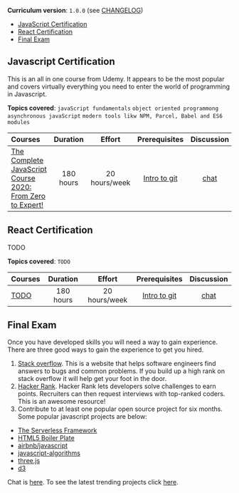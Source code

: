 **Curriculum version**: `1.0.0` (see [CHANGELOG](../CHANGELOG.md))

- [JavaScript Certification](#javascript-certification)
- [React Certification](#react-certification)
- [Final Exam](#final-exam)

## Javascript Certification
This is an all in one course from Udemy. It appears to be the most popular
and covers virtually everything you need to enter the world of programming in Javascript.

**Topics covered**:
`javaScript fundamentals`
`object oriented programmong`
`asynchronous javaScript`
`modern tools likw NPM, Parcel, Babel and ES6 modules`

Courses | Duration | Effort | Prerequisites | Discussion
:-- | :--: | :--: | :--: | :--:
[The Complete JavaScript Course 2020: From Zero to Expert!](https://www.udemy.com/course/the-complete-javascript-course/) | 180 hours | 20 hours/week | [Intro to git](#git-certification) | [chat](https://discord.com/channels/787748295346356245/787750690034155590)

## React Certification
TODO

**Topics covered**:
`TODO`

Courses | Duration | Effort | Prerequisites | Discussion
:-- | :--: | :--: | :--: | :--:
[TODO](#) | 180 hours | 20 hours/week | [Intro to git](#git-certification) | [chat](https://discord.com/channels/787748295346356245/787750690034155590)

## Final Exam
Once you have developed skills you will need a way to gain
experience. There are three good ways to gain the experience to get you hired.

1. [Stack overflow](https://stackoverflow.com/). This is a website that helps software engineers find answers to bugs and common problems.
   If you build up a high rank on stack overflow it will help get your foot in the door.
1. [Hacker Rank](https://www.hackerrank.com/auth/signup). Hacker Rank lets developers solve challenges to earn points. Recruiters can then request interviews with top-ranked coders. This is an awesome resource!
1. Contribute to at least one popular open source project for six months. Some popular javascript projects are below:

- [The Serverless Framework](https://github.com/serverless/)
- [HTML5 Boiler Plate](https://github.com/h5bp/html5-boilerplate)
- [airbnb/javascript](https://github.com/airbnb/javascript)
- [javascript-algorithms](https://github.com/trekhleb/javascript-algorithms)
- [three.js](https://github.com/mrdoob/three.js)
- [d3](https://github.com/d3/d3)

Chat is [here](https://discord.com/channels/787748295346356245/787750808413667398). To see the latest trending projects click [here](https://github.com/trending/javascript).

